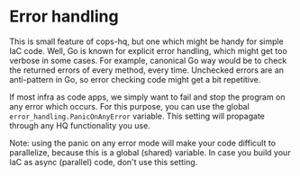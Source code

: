 # Error handling

This is small feature of cops-hq, but one which might be handy for simple IaC code. Well, Go is known for explicit error 
handling, which might get too verbose in some cases. For example, canonical Go way would be to check the returned errors
of every method, every time. Unchecked errors are an anti-pattern in Go, so error checking code might get a bit repetitive. 

If most infra as code apps, we simply want to fail and stop the program on any error which occurs. For this
purpose, you can use the global `error_handling.PanicOnAnyError` variable. This setting will propagate through any 
HQ functionality you use.

Note: using the panic on any error mode will make your code difficult to parallelize, because this is a global (shared) variable. 
In case you build your IaC as async (parallel) code, don't use this setting. 